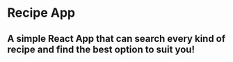 # Recipe App

## A simple React App that can search every kind of recipe and find the best option to suit you!
